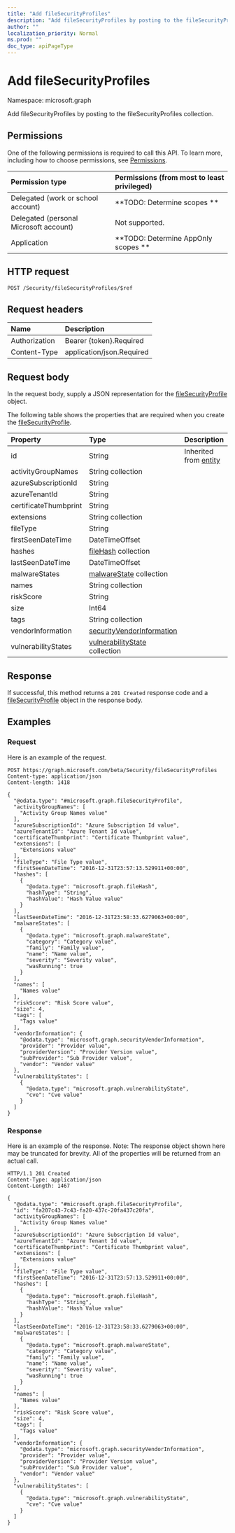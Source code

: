 ```yaml
---
title: "Add fileSecurityProfiles"
description: "Add fileSecurityProfiles by posting to the fileSecurityProfiles collection."
author: ""
localization_priority: Normal
ms.prod: ""
doc_type: apiPageType
---
```


# Add fileSecurityProfiles

Namespace: microsoft.graph

Add fileSecurityProfiles by posting to the fileSecurityProfiles collection.

## Permissions
One of the following permissions is required to call this API. To learn more, including how to choose permissions, see [Permissions](/concepts/permissions-reference.md).

|Permission type|Permissions (from most to least privileged)|
|:---|:---|
|Delegated (work or school account)|**TODO: Determine scopes **|
|Delegated (personal Microsoft account)|Not supported.|
|Application|**TODO: Determine AppOnly scopes **|

## HTTP request
<!-- {
  "blockType": "ignored"
}
-->
``` http
POST /Security/fileSecurityProfiles/$ref
```

## Request headers
|Name|Description|
|:---|:---|
|Authorization|Bearer {token}.Required|
|Content-Type|application/json.Required|

## Request body
In the request body, supply a JSON representation for the [fileSecurityProfile](../resources/filesecurityprofile.md) object.

The following table shows the properties that are required when you create the [fileSecurityProfile](../resources/filesecurityprofile.md).

|Property|Type|Description|
|:---|:---|:---|
|id|String| Inherited from [entity](../resources/entity.md)|
|activityGroupNames|String collection||
|azureSubscriptionId|String||
|azureTenantId|String||
|certificateThumbprint|String||
|extensions|String collection||
|fileType|String||
|firstSeenDateTime|DateTimeOffset||
|hashes|[fileHash](../resources/filehash.md) collection||
|lastSeenDateTime|DateTimeOffset||
|malwareStates|[malwareState](../resources/malwarestate.md) collection||
|names|String collection||
|riskScore|String||
|size|Int64||
|tags|String collection||
|vendorInformation|[securityVendorInformation](../resources/securityvendorinformation.md)||
|vulnerabilityStates|[vulnerabilityState](../resources/vulnerabilitystate.md) collection||



## Response
If successful, this method returns a `201 Created` response code and a [fileSecurityProfile](../resources/filesecurityprofile.md) object in the response body.

## Examples

### Request
Here is an example of the request.
<!-- {
  "blockType": "request",
  "name": "create_filesecurityprofile_from_"
}
-->
``` http
POST https://graph.microsoft.com/beta/Security/fileSecurityProfiles
Content-type: application/json
Content-length: 1418

{
  "@odata.type": "#microsoft.graph.fileSecurityProfile",
  "activityGroupNames": [
    "Activity Group Names value"
  ],
  "azureSubscriptionId": "Azure Subscription Id value",
  "azureTenantId": "Azure Tenant Id value",
  "certificateThumbprint": "Certificate Thumbprint value",
  "extensions": [
    "Extensions value"
  ],
  "fileType": "File Type value",
  "firstSeenDateTime": "2016-12-31T23:57:13.529911+00:00",
  "hashes": [
    {
      "@odata.type": "microsoft.graph.fileHash",
      "hashType": "String",
      "hashValue": "Hash Value value"
    }
  ],
  "lastSeenDateTime": "2016-12-31T23:58:33.6279063+00:00",
  "malwareStates": [
    {
      "@odata.type": "microsoft.graph.malwareState",
      "category": "Category value",
      "family": "Family value",
      "name": "Name value",
      "severity": "Severity value",
      "wasRunning": true
    }
  ],
  "names": [
    "Names value"
  ],
  "riskScore": "Risk Score value",
  "size": 4,
  "tags": [
    "Tags value"
  ],
  "vendorInformation": {
    "@odata.type": "microsoft.graph.securityVendorInformation",
    "provider": "Provider value",
    "providerVersion": "Provider Version value",
    "subProvider": "Sub Provider value",
    "vendor": "Vendor value"
  },
  "vulnerabilityStates": [
    {
      "@odata.type": "microsoft.graph.vulnerabilityState",
      "cve": "Cve value"
    }
  ]
}
```

### Response
Here is an example of the response. Note: The response object shown here may be truncated for brevity. All of the properties will be returned from an actual call.
<!-- {
  "blockType": "response",
  "truncated": true,
  "@odata.type": "microsoft.graph.filesecurityprofile"
}
-->
``` http
HTTP/1.1 201 Created
Content-Type: application/json
Content-Length: 1467

{
  "@odata.type": "#microsoft.graph.fileSecurityProfile",
  "id": "fa207c43-7c43-fa20-437c-20fa437c20fa",
  "activityGroupNames": [
    "Activity Group Names value"
  ],
  "azureSubscriptionId": "Azure Subscription Id value",
  "azureTenantId": "Azure Tenant Id value",
  "certificateThumbprint": "Certificate Thumbprint value",
  "extensions": [
    "Extensions value"
  ],
  "fileType": "File Type value",
  "firstSeenDateTime": "2016-12-31T23:57:13.529911+00:00",
  "hashes": [
    {
      "@odata.type": "microsoft.graph.fileHash",
      "hashType": "String",
      "hashValue": "Hash Value value"
    }
  ],
  "lastSeenDateTime": "2016-12-31T23:58:33.6279063+00:00",
  "malwareStates": [
    {
      "@odata.type": "microsoft.graph.malwareState",
      "category": "Category value",
      "family": "Family value",
      "name": "Name value",
      "severity": "Severity value",
      "wasRunning": true
    }
  ],
  "names": [
    "Names value"
  ],
  "riskScore": "Risk Score value",
  "size": 4,
  "tags": [
    "Tags value"
  ],
  "vendorInformation": {
    "@odata.type": "microsoft.graph.securityVendorInformation",
    "provider": "Provider value",
    "providerVersion": "Provider Version value",
    "subProvider": "Sub Provider value",
    "vendor": "Vendor value"
  },
  "vulnerabilityStates": [
    {
      "@odata.type": "microsoft.graph.vulnerabilityState",
      "cve": "Cve value"
    }
  ]
}
```

